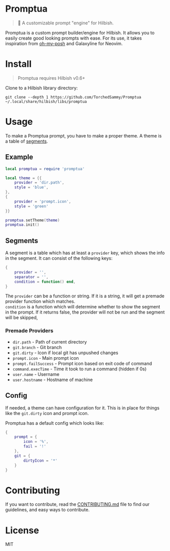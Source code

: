 # Promptua
> 📡 A customizable prompt "engine" for Hilbish.

Promptua is a custom prompt builder/engine for Hilbish. It allows you to easily
create good looking prompts with ease. For its use, it takes inspiration from
[oh-my-posh](https://ohmyposh.dev/) and Galaxyline for Neovim.

# Install
> Promptua requires Hilbish v0.6+

Clone to a Hilbish library directory:  
```
git clone --depth 1 https://github.com/TorchedSammy/Promptua ~/.local/share/hilbish/libs/promptua
```

# Usage
To make a Promptua prompt, you have to make a proper theme.
A theme is a table of [segments](#segments).

## Example
```lua
local promptua = require 'promptua'

local theme = {{
	provider = 'dir.path',
	style = 'blue',
},
{
	provider = 'prompt.icon',
	style = 'green'
}}

promptua.setTheme(theme)
promptua.init()
```  

## Segments
A segment is a table which has at least a `provider` key, which shows the info in the segment.
It can consist of the following keys:  
```lua
{
	provider = '',
	separator = '',
	condition = function() end,
}
```  
The `provider` can be a function or string. If it is a string, it will get a premade
provider function which matches.  
`condition` is a function which will determine whether to show the segment in the prompt.
If it returns false, the provider will not be run and the segment will be skipped,

### Premade Providers
- `dir.path` - Path of current directory
- `git.branch` - Git branch
- `git.dirty` - Icon if local git has unpushed changes
- `prompt.icon` - Main prompt icon
- `prompt.failSuccess` - Prompt icon based on exit code of command
- `command.execTime` - Time it took to run a command (hidden if 0s)
- `user.name` - Username
- `user.hostname` - Hostname of machine

## Config
If needed, a theme can have configuration for it. This is in place for things
like the `git.dirty` icon and prompt icon.

Promptua has a default config which looks like:  
```lua
{
	prompt = {
		icon = '%',
		fail = '!'
	},
	git = {
		dirtyIcon = '*'
	}	
}
```

# Contributing
If you want to contribute, read the [CONTRIBUTING.md](CONTRIBUTING.md) file to find
our guidelines, and easy ways to contribute.

# License
MIT

